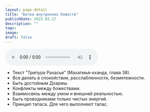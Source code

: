 ```yaml
---
layout: page-detail
title: "Битва внутренних божеств"
publishDate: 2023.03.17
description: ""
tags:
image:
draft: false
---
```


<audio title="2023.03.17 - Битва внутренних божеств.mp3" src="/upload/iblock/ccb/ccb3cfbc893d5cd955ab2738ad14a541.mp3" controls=""></audio>

* Текст "Трипура Рахасья" (Махатмья-кханда, глава 38).
* Все делать в спокойствии, расслабленности, безмятежности.
* Быть достойным Дхармы.
* Конфликты между божествами.
* Взаимосвязь между умом и внешней реальностью.
* Быть проводниками только чистых энергий.
* Принцип тапаса. Для чего выполняют тапас.

  
